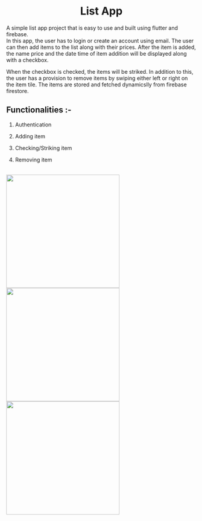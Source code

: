 <div align="center">
<h1> List App </h1>
</div>

A simple list app project that is easy to use and built using flutter and firebase.<br> 
In this app, the user has to login or create an account using email. The user can then add items to the list along with their prices. After the item is added, the name price and the date time of item addition will be displayed along with a checkbox. 

When the checkbox is checked, the items will be striked. In addition to this, the user has a provision to remove items by swiping either left or right on the item tile. The items are stored and fetched dynamicslly from firebase firestore.

## Functionalities :-
1. Authentication

2. Adding item

3. Checking/Striking item

4. Removing item
<br>

<img src="https://github.com/KMayank02/Flutter-List-App/assets/91678228/d07f512a-e060-4b76-bf75-019d787e5a97" width="300"/>
<img src="https://github.com/KMayank02/Flutter-List-App/assets/91678228/9f9cfbd2-ee50-49a4-ad68-aa562f3b0bff" width="300"/>
<img src="https://github.com/KMayank02/Flutter-List-App/assets/91678228/2f4fb0b4-da57-420a-a67b-55e73affbc6e" width="300"/>

<div id="Bottom"></div>
